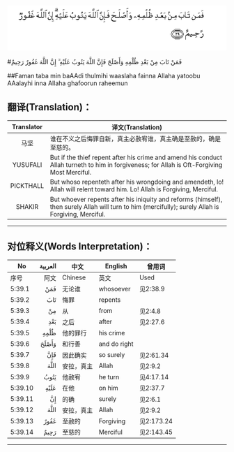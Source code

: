![005:039](images/005_039.gif)

#فَمَنْ تَابَ مِنْ بَعْدِ ظُلْمِهِ وَأَصْلَحَ فَإِنَّ اللَّهَ يَتُوبُ عَلَيْهِ ۗ إِنَّ اللَّهَ غَفُورٌ رَحِيمٌ 

##Faman taba min baAAdi thulmihi waaslaha fainna Allaha yatoobu AAalayhi inna Allaha ghafoorun raheemun 

## 翻译(Translation)：

| Translator | 译文(Translation)                                            |
| :--------: | ------------------------------------------------------------ |
|    马坚    | 谁在不义之后悔罪自新，真主必赦宥谁，真主确是至赦的，确是至慈的。 |
|  YUSUFALI  | But if the thief repent after his crime and amend his conduct Allah turneth to him in forgiveness; for Allah is Oft-Forgiving Most Merciful. |
| PICKTHALL  | But whoso repenteth after his wrongdoing and amendeth, lo! Allah will relent toward him. Lo! Allah is Forgiving, Merciful. |
|   SHAKIR   | But whoever repents after his iniquity and reforms (himself), then surely Allah will turn to him (mercifully); surely Allah is Forgiving, Merciful. |

---

## 对位释义(Words Interpretation)：

| No   | العربية | 中文    | English | 曾用词 |
| ---- | ------: | ------- | ------- | ------ |
| 序号 |    阿文 | Chinese | 英文    | Used   |
| 5:39.1  | فَمَنْ   | 无论谁     | whosoever   | 见2:38.9   |
| 5:39.2  | تَابَ   | 悔罪       | repents     |            |
| 5:39.3  | مِنْ    | 从         | from        | 见2:4.8    |
| 5:39.4  | بَعْدِ   | 之后       | after       | 见2:27.6   |
| 5:39.5  | ظُلْمِهِ  | 他的罪行   | his crime   |            |
| 5:39.6  | وَأَصْلَحَ | 和行善     | and do right |            |
| 5:39.7  | فَإِنَّ   | 因此确实   | so surely   | 见2:61.34  |
| 5:39.8  | اللَّهَ  | 安拉，真主 | Allah       | 见2:9.2 |
| 5:39.9  | يَتُوبُ  | 他赦宥     | he turn     | 见4:17.14  |
| 5:39.10 | عَلَيْهِ  | 在他       | on him      | 见2:37.7   |
| 5:39.11 | إِنَّ    | 的确       | surely      | 见2:6.1    |
| 5:39.12 | اللَّهَ  | 安拉，真主 | Allah       | 见2:9.2 |
| 5:39.13 | غَفُورٌ  | 至赦的     | Forgiving   | 见2:173.24 |
| 5:39.14 | رَحِيمٌ  | 至慈的     | Merciful    | 见2:143.45 |

---
